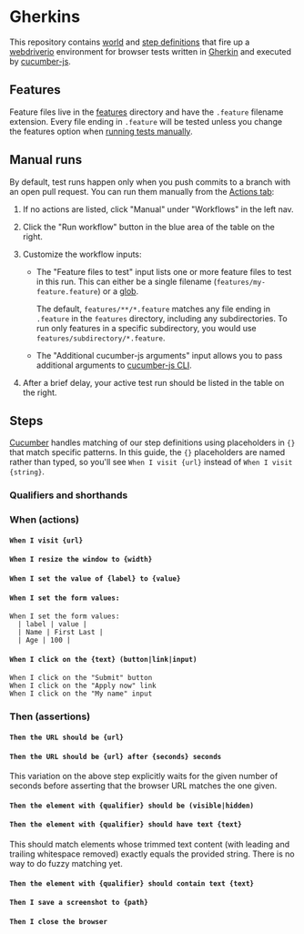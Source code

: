 # Gherkins
This repository contains [world] and [step definitions] that fire up a
[webdriverio] environment for browser tests written in [Gherkin] and executed
by [cucumber-js].

## Features
Feature files live in the [features](./features) directory and have the
`.feature` filename extension. Every file ending in `.feature` will be tested
unless you change the features option when [running tests manually](#manual-runs).

## Manual runs
By default, test runs happen only when you push commits to a branch with an
open pull request. You can run them manually from the
[Actions tab](https://github.com/SFDigitalServices/gherkins/actions?query=workflow%3AManual):

1. If no actions are listed, click "Manual" under "Workflows" in the left nav.

1. Click the "Run workflow" button in the blue area of the table on the right.

1. Customize the workflow inputs:
    * The "Feature files to test" input lists one or more feature files to test
      in this run. This can either be a single filename
      (`features/my-feature.feature`) or a [glob].

      The default, `features/**/*.feature` matches any file ending in
      `.feature` in the `features` directory, including any subdirectories. To
      run only features in a specific subdirectory, you would use
      `features/subdirectory/*.feature`.

    * The "Additional cucumber-js arguments" input allows you to pass
      additional arguments to [cucumber-js CLI].

1. After a brief delay, your active test run should be listed in the table on
   the right.


## Steps
[Cucumber][cucumber-js] handles matching of our step definitions using
placeholders in `{}` that match specific patterns. In this guide, the `{}`
placeholders are named rather than typed, so you'll see `When I visit {url}`
instead of `When I visit {string}`.

### Qualifiers and shorthands

### When (actions)

#### `When I visit {url}`

#### `When I resize the window to {width}`

#### `When I set the value of {label} to {value}`

#### `When I set the form values:`

```feature
When I set the form values:
  | label | value |
  | Name | First Last |
  | Age | 100 |
```

#### `When I click on the {text} (button|link|input)`

```feature
When I click on the "Submit" button
When I click on the "Apply now" link
When I click on the "My name" input
```

### Then (assertions)

#### `Then the URL should be {url}`

#### `Then the URL should be {url} after {seconds} seconds`
This variation on the above step explicitly waits for the given number of
seconds before asserting that the browser URL matches the one given.

#### `Then the element with {qualifier} should be (visible|hidden)`

#### `Then the element with {qualifier} should have text {text}`
This should match elements whose trimmed text content (with leading and
trailing whitespace removed) exactly equals the provided string. There is no
way to do fuzzy matching yet.

#### `Then the element with {qualifier} should contain text {text}`

#### `Then I save a screenshot to {path}`

#### `Then I close the browser`

[world]: https://github.com/cucumber/cucumber-js/blob/master/docs/support_files/world.md#readme
[step definitions]: https://github.com/cucumber/cucumber-js/blob/master/docs/support_files/step_definitions.md#readme
[webdriverio]: https://webdriver.io/
[gherkin]: https://cucumber.io/docs/gherkin/reference/
[glob]: https://en.wikipedia.org/wiki/Glob_(programming)
[cucumber-js]: https://github.com/cucumber/cucumber-js
[cucumber-js CLI]: https://github.com/cucumber/cucumber-js/blob/master/docs/cli.md#cli
